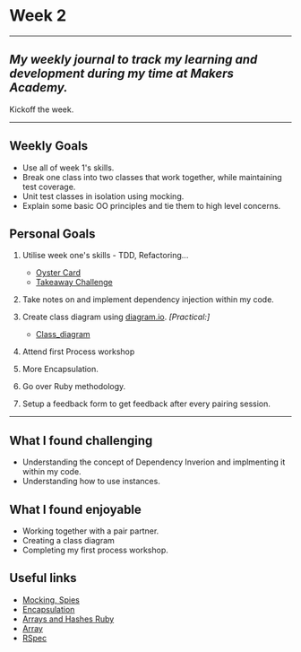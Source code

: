 # Week 2
---

_My weekly journal to track my learning and development during my time at Makers Academy._
---
Kickoff the week.

---
## Weekly Goals
- Use all of week 1's skills.
- Break one class into two classes that work together, while maintaining test coverage.
- Unit test classes in isolation using mocking.
- Explain some basic OO principles and tie them to high level concerns.

## Personal Goals
1. Utilise week one's skills - TDD, Refactoring...
    - [Oyster Card](https://github.com/Pi-hils/Oyster_Card2)
    - [Takeaway Challenge](https://github.com/Pi-hils/takeaway-challenge)

2. Take notes on and implement dependency injection within my code.
3. Create class diagram using [diagram.io](https://app.diagrams.net/). _[Practical:]_
    - [Class_diagram](https://github.com/makersacademy/skills-workshops/tree/master/week-2/domain_model_diagramming)
4. Attend first Process workshop
5. More Encapsulation.
6. Go over Ruby methodology.
7. Setup a feedback form to get feedback after every pairing session.

---
## What I found challenging
- Understanding the concept of Dependency Inverion and implmenting it within my code. 
- Understanding how to use instances.


## What I found enjoyable
- Working together with a pair partner.
- Creating a class diagram
- Completing my first process workshop.

## Useful links
- [Mocking, Spies](https://github.com/makersacademy/course/blob/master/pills/doubles.md)
- [Encapsulation](http://www.teachingtree.co/watch/encapsulation)
- [Arrays and Hashes Ruby](http://www.teachingtree.co/teachers/Michael%20Koby)
- [Array](http://zetcode.com/lang/rubytutorial/arrays/)
- [RSpec](https://semaphoreci.com/community/tutorials/getting-started-with-rspec)
